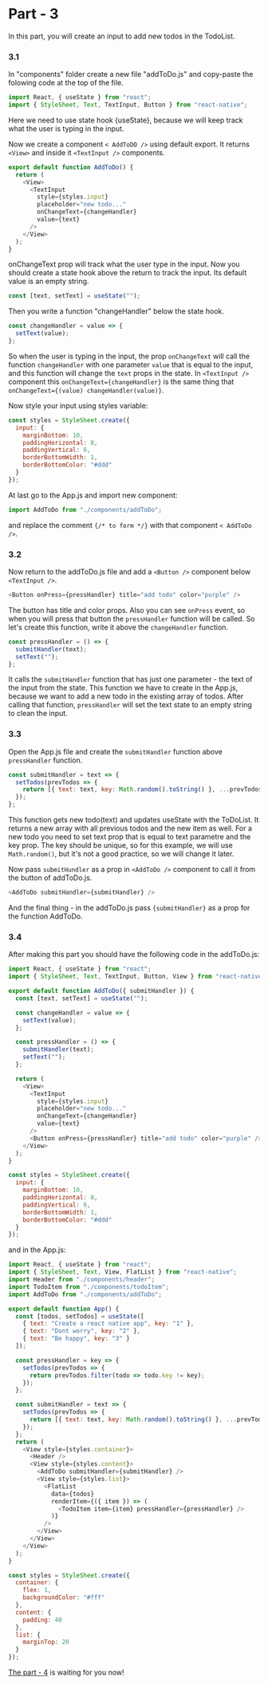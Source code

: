 # Part - 3

In this part, you will create an input to add new todos in the TodoList.

### 3.1

In "components" folder create a new file "addToDo.js" and copy-paste the folowing code at the top of the file.

```js
import React, { useState } from "react";
import { StyleSheet, Text, TextInput, Button } from "react-native";
```

Here we need to use state hook {useState}, because we will keep track what the user is typing in the input.

Now we create a component `< AddToDO />` using default export. It returns `<View>` and inside it `<TextInput />` components.

```js
export default function AddToDo() {
  return (
    <View>
      <TextInput
        style={styles.input}
        placeholder="new todo..."
        onChangeText={changeHandler}
        value={text}
      />
    </View>
  );
}
```

onChangeText prop will track what the user type in the input.
Now you should create a state hook above the return to track the input. Its default value is an empty string.

```js
const [text, setText] = useState("");
```

Then you write a function "changeHandler" below the state hook.

```js
const changeHandler = value => {
  setText(value);
};
```

So when the user is typing in the input, the prop `onChangeText` will call the function `changeHandler` with one parameter `value` that is equal to the input, and this function will change the `text` props in the state.
In `<TextInput />` component this `onChangeText={changeHandler}` is the same thing that `onChangeText={(value) changeHandler(value)}`.

Now style your input using styles variable:

```js
const styles = StyleSheet.create({
  input: {
    marginBottom: 10,
    paddingHorizontal: 8,
    paddingVertical: 6,
    borderBottomWidth: 1,
    borderBottomColor: "#ddd"
  }
});
```

At last go to the App.js and import new component:

```js
import AddToDo from "./components/addToDo";
```

and replace the comment `{/* to form */}` with that component `< AddToDo />`.

### 3.2

Now return to the addToDo.js file and add a `<Button />` component below `<TextInput />`.

```js
<Button onPress={pressHandler} title="add todo" color="purple" />
```

The button has title and color props. Also you can see `onPress` event, so when you will press that button the `pressHandler` function will be called. So let's create this function, write it above the `changeHandler` function.

```js
const pressHandler = () => {
  submitHandler(text);
  setText("");
};
```

It calls the `submitHandler` function that has just one parameter - the text of the input from the state. This function we have to create in the App.js, because we want to add a new todo in the existing array of todos. After calling that function, `pressHandler` will set the text state to an empty string to clean the input.

### 3.3

Open the App.js file and create the `submitHandler` function above `pressHandler` function.

```js
const submitHandler = text => {
  setTodos(prevTodos => {
    return [{ text: text, key: Math.random().toString() }, ...prevTodos];
  });
};
```

This function gets new todo(text) and updates useState with the ToDoList. It returns a new array with all previous todos and the new item as well. For a new todo you need to set text prop that is equal to text parametre and the key prop. The key should be unique, so for this example, we will use `Math.random()`, but it's not a good practice, so we will change it later.

Now pass `submitHundler` as a prop in `<AddToDo />` component to call it from the button of addToDo.js.

```js
<AddToDo submitHandler={submitHandler} />
```

And the final thing - in the addToDo.js pass `{submitHandler}` as a prop for the function AddToDo.

### 3.4

After making this part you should have the following code in the addToDo.js:

```js
import React, { useState } from "react";
import { StyleSheet, Text, TextInput, Button, View } from "react-native";

export default function AddToDo({ submitHandler }) {
  const [text, setText] = useState("");

  const changeHandler = value => {
    setText(value);
  };

  const pressHandler = () => {
    submitHandler(text);
    setText("");
  };

  return (
    <View>
      <TextInput
        style={styles.input}
        placeholder="new todo..."
        onChangeText={changeHandler}
        value={text}
      />
      <Button onPress={pressHandler} title="add todo" color="purple" />
    </View>
  );
}

const styles = StyleSheet.create({
  input: {
    marginBottom: 10,
    paddingHorizontal: 8,
    paddingVertical: 6,
    borderBottomWidth: 1,
    borderBottomColor: "#ddd"
  }
});
```

and in the App.js:

```js
import React, { useState } from "react";
import { StyleSheet, Text, View, FlatList } from "react-native";
import Header from "./components/header";
import TodoItem from "./components/todoItem";
import AddToDo from "./components/addToDo";

export default function App() {
  const [todos, setTodos] = useState([
    { text: "Create a react native app", key: "1" },
    { text: "Dont worry", key: "2" },
    { text: "Be happy", key: "3" }
  ]);

  const pressHandler = key => {
    setTodos(prevTodos => {
      return prevTodos.filter(todo => todo.key != key);
    });
  };

  const submitHandler = text => {
    setTodos(prevTodos => {
      return [{ text: text, key: Math.random().toString() }, ...prevTodos];
    });
  };
  return (
    <View style={styles.container}>
      <Header />
      <View style={styles.content}>
        <AddToDo submitHandler={submitHandler} />
        <View style={styles.list}>
          <FlatList
            data={todos}
            renderItem={({ item }) => (
              <TodoItem item={item} pressHandler={pressHandler} />
            )}
          />
        </View>
      </View>
    </View>
  );
}

const styles = StyleSheet.create({
  container: {
    flex: 1,
    backgroundColor: "#fff"
  },
  content: {
    padding: 40
  },
  list: {
    marginTop: 20
  }
});
```

[The part - 4](Part4.md) is waiting for you now!
